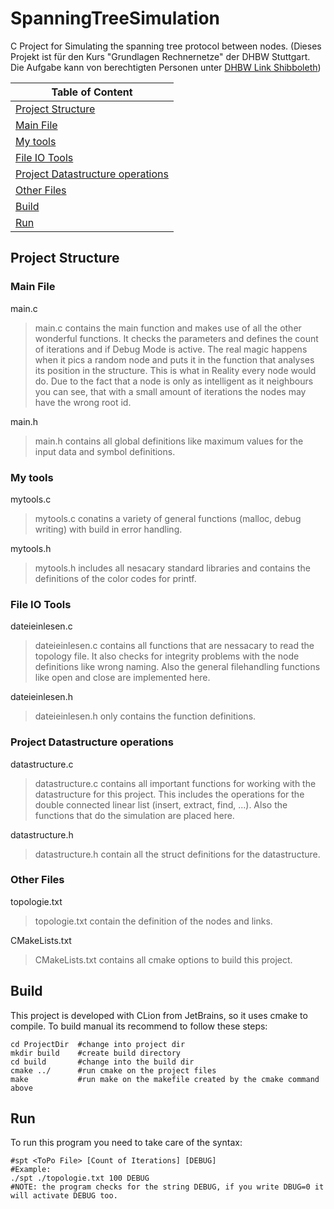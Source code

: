 # SpanningTreeSimulation

C Project for Simulating the spanning tree protocol between nodes.
(Dieses Projekt ist für den Kurs "Grundlagen Rechnernetze" der DHBW Stuttgart. Die Aufgabe kann von berechtigten Personen unter [DHBW Link Shibboleth](http://wwwlehre.dhbw-stuttgart.de/~sto/ba-intern/kt/kt1/lab/SpanTree.pdf))

|   Table of Content    |
|-----------------------|
|[Project Structure](#projStruc)|
|[Main File](#mainFile)|
|[My tools](#myTools)|
|[File IO Tools](#fileIO)|
|[Project Datastructure operations](#datastructure)|
|[Other Files](#otherFiles)|
|[Build](#build)|
|[Run](#run)|

## <a name="projStruc"></a> Project Structure

### <a name="mainFile"></a> Main File

main.c

>   main.c contains the main function and makes use of all the other wonderful functions. 
>   It checks the parameters and defines the count of iterations and if Debug Mode is active.
>   The real magic happens when it pics a random node and puts it in the function that analyses its position in the structure.
>   This is what in Reality every node would do. Due to the fact that a node is only as intelligent as it neighbours you can
>   see, that with a small amount of iterations the nodes may have the wrong root id.
    
main.h

>   main.h contains all global definitions like maximum values for the input data and symbol definitions.
    
### <a name="myTools"></a> My tools

mytools.c

>   mytools.c conatins a variety of general functions (malloc, debug writing) with build in error handling.

mytools.h

>   mytools.h includes all nesacary standard libraries and contains the definitions of the color codes for printf.

### <a name="fileIO"></a> File IO Tools

dateieinlesen.c
>   dateieinlesen.c contains all functions that are nessacary to read the topology file. 
>   It also checks for integrity problems with the node definitions like wrong naming.
>   Also the general filehandling functions like open and close are implemented here.
    
dateieinlesen.h
    
>   dateieinlesen.h only contains the function definitions. 

### <a name="datastructure"></a> Project Datastructure operations

datastructure.c

>   datastructure.c contains all important functions for working with the datastructure for this project. 
>   This includes the operations for the double connected linear list (insert, extract, find, ...).
>   Also the functions that do the simulation are placed here.

datastructure.h 
    
>   datastructure.h contain all the struct definitions for the datastructure.

### <a name="otherFiles"></a> Other Files

topologie.txt

>   topologie.txt contain the definition of the nodes and links.

CMakeLists.txt

>   CMakeLists.txt contains all cmake options to build this project.

## <a name="build"></a> Build

This project is developed with CLion from JetBrains, so it uses cmake to compile.
To build manual its recommend to follow these steps:

```Shell
cd ProjectDir  #change into project dir
mkdir build    #create build directory
cd build       #change into the build dir
cmake ../      #run cmake on the project files
make           #run make on the makefile created by the cmake command above
```
## <a name="run"></a> Run

To run this program you need to take care of the syntax:
```Shell
#spt <ToPo File> [Count of Iterations] [DEBUG]
#Example: 
./spt ./topologie.txt 100 DEBUG
#NOTE: the program checks for the string DEBUG, if you write DBUG=0 it will activate DEBUG too.
```
